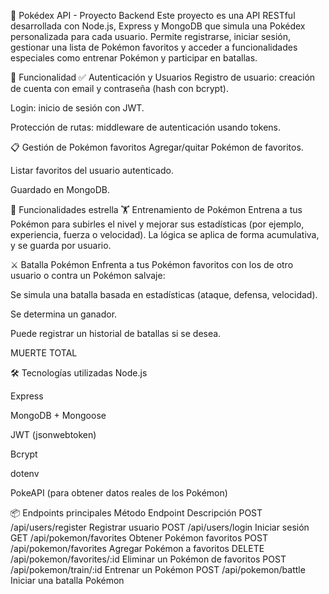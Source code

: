 🧠 Pokédex API - Proyecto Backend
Este proyecto es una API RESTful desarrollada con Node.js, Express y MongoDB que simula una Pokédex personalizada para cada usuario. Permite registrarse, iniciar sesión, gestionar una lista de Pokémon favoritos y acceder a funcionalidades especiales como entrenar Pokémon y participar en batallas.

🚀 Funcionalidad
✅ Autenticación y Usuarios
Registro de usuario: creación de cuenta con email y contraseña (hash con bcrypt).

Login: inicio de sesión con JWT.

Protección de rutas: middleware de autenticación usando tokens.

📋 Gestión de Pokémon favoritos
Agregar/quitar Pokémon de favoritos.

Listar favoritos del usuario autenticado.

Guardado en MongoDB.

🌟 Funcionalidades estrella
🏋️ Entrenamiento de Pokémon
Entrena a tus Pokémon para subirles el nivel y mejorar sus estadísticas (por ejemplo, experiencia, fuerza o velocidad). La lógica se aplica de forma acumulativa, y se guarda por usuario.

⚔️ Batalla Pokémon
Enfrenta a tus Pokémon favoritos con los de otro usuario o contra un Pokémon salvaje:

Se simula una batalla basada en estadísticas (ataque, defensa, velocidad).

Se determina un ganador.

Puede registrar un historial de batallas si se desea.

MUERTE TOTAL

🛠 Tecnologías utilizadas
Node.js

Express

MongoDB + Mongoose

JWT (jsonwebtoken)

Bcrypt

dotenv

PokeAPI (para obtener datos reales de los Pokémon)

📦 Endpoints principales
Método Endpoint Descripción
POST /api/users/register Registrar usuario
POST /api/users/login Iniciar sesión
GET /api/pokemon/favorites Obtener Pokémon favoritos
POST /api/pokemon/favorites Agregar Pokémon a favoritos
DELETE /api/pokemon/favorites/:id Eliminar un Pokémon de favoritos
POST /api/pokemon/train/:id Entrenar un Pokémon
POST /api/pokemon/battle Iniciar una batalla Pokémon

